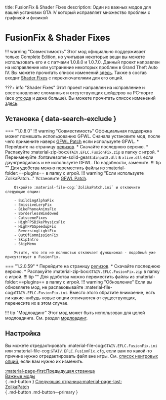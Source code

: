 title: FusionFix & Shader Fixes
description: Один из важных модов для вашей установки GTA IV который исправляет множество проблем с графикой и физикой

# FusionFix & Shader Fixes
!!! warning "Совместимость"
    Этот мод официально поддерживает только Complete Edition, но учитывая некоторые вещи вы можете использовать его и с патчами 1.0.8.0 и 1.0.7.0.
Данный проект направлен на исправление или устранение некоторых проблем в Grand Theft Auto IV. Вы можете прочитать список изменений [здесь](https://github.com/ThirteenAG/GTAIV.EFLC.FusionFix/blob/master/readme.md). Также в состав входит [Shader Fixes](https://github.com/Parallellines0451/GTAIV.ShaderFixesCollection) с переключателями для его опций.

???+ info "Shader Fixes"
    Этот проект направлен на исправление и восстановление сломанных и отсутствующих шейдеров на PC-порте (все [отсюда](https://uk.libertycity.net/gta-4/articles/4346-gta-iv-complete-edition-xbox-protiv-pc.html) и даже больше). Вы можете прочитать список изменений [здесь](https://github.com/Parallellines0451/GTAIV.ShaderFixesCollection/blob/main/README.md#feature-list).

## Установка { data-search-exclude }
=== "1.0.8.0"
    !!! warning "Совместимость"
        Оффициальная поддержка может помешать использованию GFWL. Сначала установите мод, после чего примените наверх [GFWL Patch](https://github.com/gillian-guide/GTAIV.EFLC.FusionFix-GFWL) если используете GFWL.
    * Перейдите на страницу [релизов](https://github.com/ThirteenAG/GTAIV.EFLC.FusionFix/releases/).
    * Скачайте последнюю версию.
    * Распакуйте :material-zip-box:`GTAIV.EFLC.FusionFix.zip` в папку с игрой.
    * Переименуйте :fontawesome-solid-gears:`dinput8.dll` в `xlive.dll` если даунгрейдились и не используете GFWL. По надобности, замените.
    !!! tip ""
        Для удобства можно переместить файлы из :material-folder:==plugins== в папку с игрой.
    !!! warning "Если используете ZolikaPatch..."
        Установите [GFWL Patch](https://github.com/gillian-guide/GTAIV.EFLC.FusionFix-GFWL).

        Откройте :material-file-cog:`ZolikaPatch.ini` и отключите следующие опции:

        - BuildingAlphaFix
        - EmissiveLerpFix
        - BikePhoneAnimsFix
        - BorderlessWindowed
        - CutsceneFixes
        - HighFPSBikePhysicsFix
        - HighFPSSpeedupFix
        - ReversingLightFix
        - OutOfCommissionFix
        - SkipIntro
        - SkipMenu

        Учтите, что это не полностью отключает функционал - подобный уже присутствует в FusionFix.
=== "1.2.0.59"
    * Перейдите на страницу [релизов](https://github.com/ThirteenAG/GTAIV.EFLC.FusionFix).
    * Скачайте последнюю версию.
    * Распакуйте :material-zip-box:`GTAIV.EFLC.FusionFix.zip` в папку с игрой.
    !!! tip ""
        Для удобства можно переместить файлы из :material-folder:==plugins== в папку с игрой.
!!! warning "Обновление"
    Если вы обновляете мод, не распаковывайте :material-file-cog:`GTAIV.EFLC.FusionFix.ini`. Вместо этого обратите внимаение, есть ли какие-нибудь новые опции отличаются от существующих, перенесите их в этом случае.

!!! tip "Модлоадинг"
    Этот мод может быть использован для целей модлоадинга. См. раздел [модлоадинг](extras/modloading.md).

## Настройка
Вы можете отредактировать :material-file-cog:`GTAIV.EFLC.FusionFix.ini` или :material-file-cog:`GTAIV.EFLC.FusionFix.cfg`, если вам по какой-то причине нужно отредактировать файл вне игры. См. [список неигровых опций](https://github.com/ThirteenAG/GTAIV.EFLC.FusionFix?tab=readme-ov-file#details), если вам нужно их изменить.

[:material-page-first:Предыдущая страница <br>Важные моды</br>](index.md){ .md-button } [Следующая страница:material-page-last: <br>ZolikaPatch</br>](zolikapatch.md){ .md-button .md-button--primary }